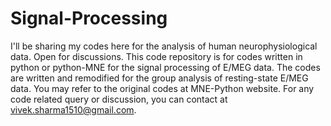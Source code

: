 # Signal-Processing
I'll be sharing my codes here for the analysis of human neurophysiological data. Open for discussions.
This code repository is for codes written in python or python-MNE for the signal processing of E/MEG data. The codes are written and remodified for the group analysis of resting-state E/MEG data. You may refer to the original codes at MNE-Python website.
For any code related query or discussion, you can contact at vivek.sharma1510@gmail.com.
